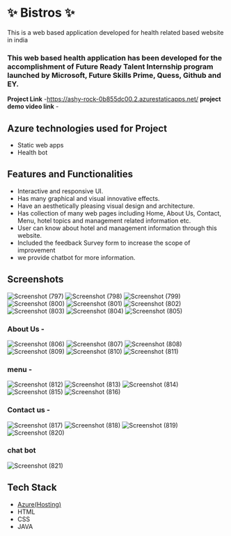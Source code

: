 # ✨  Bistros ✨

This is a web based application developed for health related based website in india

### This web based health application has been developed for the accomplishment of Future Ready Talent Internship program launched by Microsoft, Future Skills Prime, Quess, Github and EY.


**Project Link** -https://ashy-rock-0b855dc00.2.azurestaticapps.net/
**project demo video link** - 

## Azure technologies used for Project

- Static web apps
- Health bot

## Features and Functionalities 

- Interactive and responsive UI.
- Has many graphical and visual innovative effects.
- Have an aesthetically pleasing visual design and architecture.
- Has collection of many web pages including Home, About Us, Contact, Menu, hotel topics and management related information etc.
- User can know about hotel and management information through this website.
- Included the feedback Survey form to increase the scope of improvement 
- we provide chatbot for more information.

## Screenshots
![Screenshot (797)](https://user-images.githubusercontent.com/117905921/207256083-59104ba5-87f3-4c66-9c0e-9f6b8fe1e7fa.png)
![Screenshot (798)](https://user-images.githubusercontent.com/117905921/207256184-65326226-8b1a-4ee5-82f9-219edaf01fb1.png)
![Screenshot (799)](https://user-images.githubusercontent.com/117905921/207256372-605217d1-edc6-4c83-9456-73fec34cb892.png)
![Screenshot (800)](https://user-images.githubusercontent.com/117905921/207256439-00c9dc32-4316-4a4c-a8ef-c4fddbd6c98a.png)
![Screenshot (801)](https://user-images.githubusercontent.com/117905921/207256454-58a53ce9-64a3-431e-aacf-e79a8b346e8c.png)
![Screenshot (802)](https://user-images.githubusercontent.com/117905921/207256915-e85bdfec-514b-4ba8-b329-0a528e8bffa8.png)
![Screenshot (803)](https://user-images.githubusercontent.com/117905921/207256959-7deb5804-fd69-4190-b095-c12a7ff1f234.png)
![Screenshot (804)](https://user-images.githubusercontent.com/117905921/207256568-66579aa0-4b50-4c27-af7f-474deb8529ee.png)
![Screenshot (805)](https://user-images.githubusercontent.com/117905921/207256570-6d93d9b2-8c8e-47d0-919e-1800daed331b.png)

### About Us -
![Screenshot (806)](https://user-images.githubusercontent.com/117905921/207257496-24584b96-b592-4145-94c8-ad1866b6a9e8.png)
![Screenshot (807)](https://user-images.githubusercontent.com/117905921/207257530-52d2c962-ce81-4d65-bef9-93fae703a9e7.png)
![Screenshot (808)](https://user-images.githubusercontent.com/117905921/207257545-753b05f6-0365-4cc4-8a09-c44c3c6eb2c7.png)
![Screenshot (809)](https://user-images.githubusercontent.com/117905921/207257555-f12a8de2-d52d-4ff5-9fc2-9c7f4a9816f0.png)
![Screenshot (810)](https://user-images.githubusercontent.com/117905921/207257566-bd983484-a460-48d3-a944-978a75d2e5d2.png)
![Screenshot (811)](https://user-images.githubusercontent.com/117905921/207257572-4ff9f999-ccc6-498f-b946-b21dc3f54fab.png)

### menu -

![Screenshot (812)](https://user-images.githubusercontent.com/117905921/207257828-8b4f5ba5-24e2-4f4f-84e8-53749d0cc742.png)
![Screenshot (813)](https://user-images.githubusercontent.com/117905921/207257836-75014f50-1256-46c1-9467-81d93a29ac21.png)
![Screenshot (814)](https://user-images.githubusercontent.com/117905921/207257838-c9367708-70d2-461f-ac72-fd3c1a6879d5.png)
![Screenshot (815)](https://user-images.githubusercontent.com/117905921/207257841-0d25ea01-19cc-4efb-8186-e58d793da2b8.png)
![Screenshot (816)](https://user-images.githubusercontent.com/117905921/207257855-46bfb739-46b2-4001-8b3d-465e7eb2aad2.png)

### Contact us -

![Screenshot (817)](https://user-images.githubusercontent.com/117905921/207258140-2eed6d15-4d5f-4f7d-9227-a26752255561.png)
![Screenshot (818)](https://user-images.githubusercontent.com/117905921/207258145-96f40df1-65e4-40af-bf76-2ec1060bcc37.png)
![Screenshot (819)](https://user-images.githubusercontent.com/117905921/207258150-06a678b7-8a46-4f44-a60d-34c092b5b082.png)
![Screenshot (820)](https://user-images.githubusercontent.com/117905921/207258162-bf82080c-4408-4a55-8909-2a4436567c34.png)

### chat bot
![Screenshot (821)](https://user-images.githubusercontent.com/117905921/207258521-aaaf33a5-afdc-4d95-8b51-40b55e6fd5da.png)

## Tech Stack 

- [Azure(Hosting)](https://azure.microsoft.com/en-in/features/azure-portal/)
- HTML
- CSS
- JAVA


